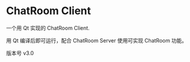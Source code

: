 # ChatRoom Client
一个用 Qt 实现的 ChatRoom Client.

用 Qt 编译后即可运行，配合 ChatRoom Server 使用可实现 ChatRoom 功能。

版本号 v3.0
